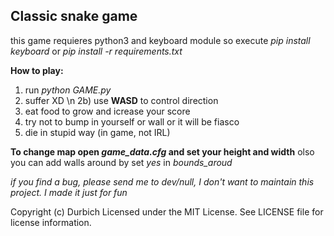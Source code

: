 ## Classic snake game

this game requieres python3 and keyboard module
so execute *pip install keyboard* or *pip install -r requirements.txt*

**How to play:**
1) run *python GAME.py*
2) suffer XD \n
2b) use **WASD** to control direction
3) eat food to grow and icrease your score
4) try not to bump in yourself or wall or it will be fiasco
5) die in stupid way (in game, not IRL)

**To change map open *game_data.cfg* and set your height and width**
olso you can add walls around by set *yes* in *bounds_aroud*

*if you find a bug, please send me to dev/null, I don't want to*
*maintain this project. I made it just for fun*

Copyright (c) Durbich
Licensed under the MIT License. See LICENSE file for license information.
